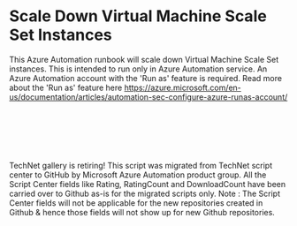﻿Scale Down Virtual Machine Scale Set Instances
==============================================

            

This Azure Automation runbook will scale down Virtual Machine Scale Set instances. This is intended to run only in Azure Automation service. An Azure Automation account with the 'Run as' feature is required. Read more about the 'Run as' feature here https://azure.microsoft.com/en-us/documentation/articles/automation-sec-configure-azure-runas-account/


 


 

 

        
    
TechNet gallery is retiring! This script was migrated from TechNet script center to GitHub by Microsoft Azure Automation product group. All the Script Center fields like Rating, RatingCount and DownloadCount have been carried over to Github as-is for the migrated scripts only. Note : The Script Center fields will not be applicable for the new repositories created in Github & hence those fields will not show up for new Github repositories.
